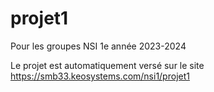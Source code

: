 # projet1
Pour les groupes NSI 1e année 2023-2024

Le projet est automatiquement versé sur le site https://smb33.keosystems.com/nsi1/projet1

